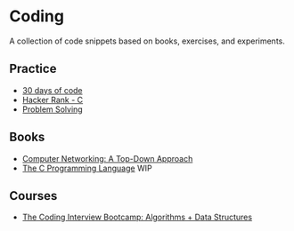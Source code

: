 # Coding
A collection of code snippets based on books, exercises, and experiments.

## Practice
- [30 days of code](/30-days-of-code)
- [Hacker Rank - C](/hacker-rank-c)
- [Problem Solving](/problem-solving)

## Books
- [Computer Networking: A Top-Down Approach](/computer-networking-a-top-down-approach)
- [The C Programming Language](/the-c-programming-language) WIP

## Courses
- [The Coding Interview Bootcamp: Algorithms + Data Structures](/the-coding-interview-bootcamp)
